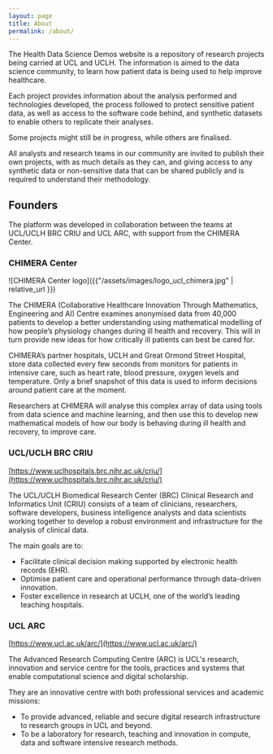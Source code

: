 ```yaml
---
layout: page
title: About
permalink: /about/
---
```


The Health Data Science Demos website is a repository of research projects being
carried at UCL and UCLH. The information is aimed to the data science community,
to learn how patient data is being used to help improve healthcare.

Each project provides information about the analysis performed and technologies
developed, the process followed to protect sensitive patient data, as well as
access to the software code behind, and synthetic datasets to enable others to
replicate their analyses.

Some projects might still be in progress, while others are finalised.

All analysts and research teams in our community are invited to publish their
own projects, with as much details as they can, and giving access to any
synthetic data or non-sensitive data that can be shared publicly and is required
to understand their methodology.


## Founders

The platform was developed in collaboration between the teams at UCL/UCLH BRC
CRIU and UCL ARC, with support from the CHIMERA Center.


### CHIMERA Center

![CHIMERA Center logo]({{"/assets/images/logo_ucl_chimera.jpg" | relative_url }})

The CHIMERA (Collaborative Healthcare Innovation Through Mathematics,
Engineering and AI) Centre examines anonymised data from 40,000 patients to
develop a better understanding using mathematical modelling of how people’s
physiology changes during ill health and recovery. This will in turn provide new
ideas for how critically ill patients can best be cared for.

CHIMERA’s partner hospitals, UCLH and Great Ormond Street Hospital, store data
collected every few seconds from monitors for patients in intensive care, such
as heart rate, blood pressure, oxygen levels and temperature. Only a brief
snapshot of this data is used to inform decisions around patient care at the
moment.

Researchers at CHIMERA will analyse this complex array of data using tools from
data science and machine learning, and then use this to develop new mathematical
models of how our body is behaving during ill health and recovery, to improve
care.


### UCL/UCLH BRC CRIU

[https://www.uclhospitals.brc.nihr.ac.uk/criu/](https://www.uclhospitals.brc.nihr.ac.uk/criu/)

The UCL/UCLH Biomedical Research Center (BRC) Clinical Research and Informatics
Unit (CRIU) consists of a team of clinicians, researchers, software developers,
business intelligence analysts and data scientists working together to develop a
robust environment and infrastructure for the analysis of clinical data.

The main goals are to:

 - Facilitate clinical decision making supported by electronic health records
   (EHR).
 - Optimise patient care and operational performance through data-driven
   innovation.
 - Foster excellence in research at UCLH, one of the world’s leading teaching
   hospitals.


### UCL ARC

[https://www.ucl.ac.uk/arc/](https://www.ucl.ac.uk/arc/)

The Advanced Research Computing Centre (ARC) is UCL's research, innovation and
service centre for the tools, practices and systems that enable computational
science and digital scholarship.

They are an innovative centre with both professional services and academic
missions:

 - To provide advanced, reliable and secure digital research infrastructure to
   research groups in UCL and beyond.
 - To be a laboratory for research, teaching and innovation in compute, data and
   software intensive research methods.
